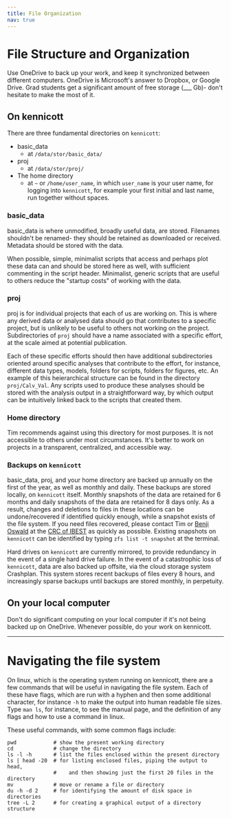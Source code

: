 ```yaml
---
title: File Organization
nav: true
---
```


# File Structure and Organization

Use OneDrive to back up your work, and keep it synchronized between different computers.  OneDrive is Microsoft's answer to Dropbox, or Google Drive.  Grad students get a significant amount of free storage (___ Gb)- don't hesitate to make the most of it.

## On kennicott

There are three fundamental directories on `kennicott`:
- basic_data
    - at `/data/stor/basic_data/`
- proj
    - at `/data/stor/proj/`
- The home directory
    - at `~` or `/home/user_name`, in which `user_name` is your user name, for logging into `kennicott`, for example your first initial and last name, run together without spaces.


### basic_data
basic_data is where unmodified, broadly useful data, are stored.  Filenames shouldn't be renamed- they should be retained as downloaded or received.  Metadata should be stored with the data.

When possible, simple, minimalist scripts that access and perhaps plot these data can and should be stored here as well, with sufficient commenting in the script header.  Minimalist, generic scripts that are useful to others reduce the "startup costs" of working with the data.

### proj
proj is for individual projects that each of us are working on.  This is where any derived data or analysed data should go that contributes to a specific project, but is unlikely to be useful to others not working on the project.  Subdirectories of `proj` should have a name associated with a specific effort, at the scale aimed at potential publication.

Each of these specific efforts should then have additional subdirectories oriented around specific analyses that contribute to the effort, for instance, different data types, models, folders for scripts, folders for figures, etc.  An example of this heierarchical structure can be found in the directory `proj/Calv_Val`. Any scripts used to produce these analyses should be stored with the analysis output in a straightforward way, by which output can be intuitively linked back to the scripts that created them.

### Home directory
Tim recommends against using this directory for most purposes.  It is not accessible to others under most circumstances.  It's better to work on projects in a transparent, centralized, and accessible way.

### Backups on `kennicott`
basic_data, proj, and your home directory are backed up annually on the first of the year, as well as monthly and daily.  These backups are stored locally, on `kennicott` itself.  Monthly snapshots of the data are retained for 6 months and daily snapshots of the data are retained for 8 days only.  As a result, changes and deletions to files in these locations can be undone/recovered if identified quickly enough, while a snapshot exists of the file system.  If you need files recovered, please contact Tim or [Benji Oswald](https://crc.ibest.uidaho.edu/contact.html) at the [CRC of IBEST](https://crc.ibest.uidaho.edu/index.html) as quickly as possible. Existing snapshots on `kennicott` can be identified by typing `zfs list -t snapshot` at the terminal.

Hard drives on `kennicott` are currently mirrored, to provide redundancy in the event of a single hard drive failure.  In the event of a catastrophic loss of `kennicott`, data are also backed up offsite, via the cloud storage system Crashplan.  This system stores recent backups of files every 8 hours, and increasingly sparse backups until backups are stored monthly, in perpetuity.

## On your local computer
Don't do significant computing on your local computer if it's not being backed up on OneDrive.  Whenever possible, do your work on kennicott.

---

# Navigating the file system
On linux, which is the operating system running on kennicott, there are a few commands that will be useful in navigating the file system.  Each of these have flags, which are run with a hyphen and then some additional character, for instance `-h` to make the output into human readable file sizes.  Type `man ls`, for instance, to see the manual page, and the definition of any flags and how to use a command in linux.

These useful commands, with some common flags include:
```
pwd            # show the present working directory
cd             # change the directory
ls -l -h       # list the files enclosed within the present directory
ls | head -20  # for listing enclosed files, piping the output to head, 
               #    and then showing just the first 20 files in the directory
mv             # move or rename a file or directory
du -h -d 2     # for identifying the amount of disk space in directories
tree -L 2      # for creating a graphical output of a directory structure
```
